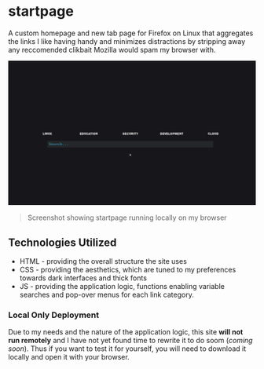 # startpage

A custom homepage and new tab page for Firefox on Linux that aggregates the links I like having handy and minimizes distractions by stripping away any reccomended clikbait Mozilla would spam my browser with.

![Screenshot of Deployed startpage](./Screenshot_2020-04-14-11_1193x697.png)

> Screenshot showing startpage running locally on my browser

## Technologies Utilized

- HTML - providing the overall structure the site uses
- CSS - providing the aesthetics, which are tuned to my preferences towards dark interfaces and thick fonts
- JS - providing the application logic, functions enabling variable searches and pop-over menus for each link category.

### Local Only Deployment

Due to my needs and the nature of the application logic, this site **will not run remotely** and I have not yet found time to rewrite it to do soom (_coming soon_). Thus if you want to test it for yourself, you will need to download it locally and open it with your browser.
